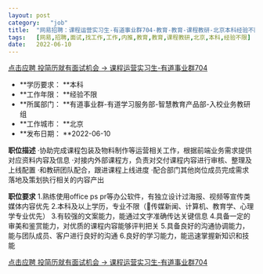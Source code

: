 ```yaml
---
layout:	post
category:	"job"
title:	"网易招聘：课程运营实习生-有道事业群704-教育-教育-课程教研-北京本科经验不限"
tags:	[网易,招聘,面试,找工作,工作,内推,教育,教育,课程教研,北京,本科,经验不限]
date:	2022-06-10
---
```


[点击应聘 投简历就有面试机会 -> 课程运营实习生-有道事业群704](http://mobile.bole.netease.com/bole/boleDetail?id=40798&employeeId=346f03c3cda5f04c&key=all)



- **学历要求： **本科
- **工作年限： **经验不限
- **所属部门： **有道事业群-有道学习服务部-智慧教育产品部-入校业务教研组
- **工作城市： **北京
- **发布日期： **2022-06-10



**职位描述**
·协助完成课程包装及物料制作等运营相关工作，根据前端业务需求提供对应资料内容及信息
·对接内外部课程方，负责对交付课程内容进行审核、整理及上线配置
·和教研团队配合，跟进课程上线进度
·配合部门其他岗位成员完成需求落地及策划执行相关的内容产出



**职位要求**
1.熟练使用office ps pr等办公软件，有独立设计过海报、视频等宣传类媒体内容优先
2.本科及以上学历，专业不限（传媒新闻、计算机、教育学、心理学专业优先）
3.有较强的文案能力，能通过文字准确传达关键信息
4.具备一定的审美和鉴赏能力，对优质的课程内容能够评判把关
5.具备良好的沟通协调能力，能与团队成员、客户进行良好的沟通
6.良好的学习能力，能迅速掌握新知识和技能



[点击应聘 投简历就有面试机会 -> 课程运营实习生-有道事业群704](http://mobile.bole.netease.com/bole/boleDetail?id=40798&employeeId=346f03c3cda5f04c&key=all)